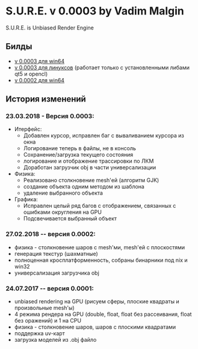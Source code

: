 # S.U.R.E. v 0.0003 by Vadim Malgin
S.U.R.E. is Unbiased Render Engine

## Билды
* [v 0.0003 для win64](https://github.com/tahktheone/S.U.R.E./blob/master/releases/SURE_v0.0003.w64.zip)
* [v 0.0003 для линуксов](https://github.com/tahktheone/S.U.R.E./blob/master/releases/SURE_v0.0003_nix.tar.gz) (работает только с установленными либами qt5 и opencl)
* [v 0.0002 для win64](https://github.com/tahktheone/S.U.R.E./blob/master/releases/SURE_v0.0002.2.w64.zip)

## История изменений
### 23.03.2018 - Версия 0.0003:
* Итерфейс:
  * Добавлен курсор, исправлен баг с вываливанием курсора из окна
  * Логирование теперь в файлы, не в консоль
  * Сохранение/загрузка текущего состояния
  * логирование и отображение трассировки по ЛКМ
  * Доработан загрузчик obj в части универсализации
* Физика:
  * Реализовано столкновение mesh'ей (алгоритм GJK)
  * создание объекта одним методом из шаблона
  * удаление выбранного объекта
* Графика:
  * Исправлен целый ряд багов с отображением, связанных с ошибками округления на GPU
  * Подсвечивается выбранный объект

### 27.02.2018 -- версия 0.0002:
* физика - столкновение шаров с mesh'ми, mesh'ей с плоскостями
* генерация текстур (шахматные)
* полноценная кросплатформенность, собраны бинарники под nix и win32
* универсализация загрузчика obj

### 24.07.2017 -- версия 0.0001:
* unbiased rendering на GPU (рисуем сферы, плоские квадраты и произвольные mesh'ы)
* 4 режима рендера на GPU (double, float, float без рассеивания, float без оражений) и 1 на CPU
* физика - столкновение шаров, шаров с плоскими квадратами
* поддержка uv-карт
* загрузка моделей из .obj файло
